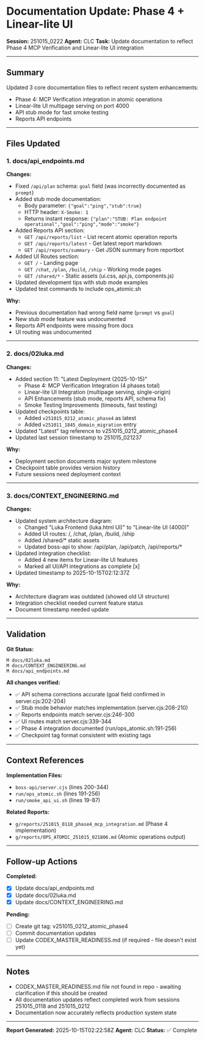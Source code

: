 # Documentation Update: Phase 4 + Linear-lite UI

**Session:** 251015_0222
**Agent:** CLC
**Task:** Update documentation to reflect Phase 4 MCP Verification and Linear-lite UI integration

---

## Summary

Updated 3 core documentation files to reflect recent system enhancements:
- Phase 4: MCP Verification integration in atomic operations
- Linear-lite UI multipage serving on port 4000
- API stub mode for fast smoke testing
- Reports API endpoints

---

## Files Updated

### 1. docs/api_endpoints.md

**Changes:**
- Fixed `/api/plan` schema: `goal` field (was incorrectly documented as `prompt`)
- Added stub mode documentation:
  - Body parameter: `{"goal":"ping","stub":true}`
  - HTTP header: `X-Smoke: 1`
  - Returns instant response: `{"plan":"STUB: Plan endpoint operational","goal":"ping","mode":"smoke"}`
- Added Reports API section:
  - `GET /api/reports/list` - List recent atomic operation reports
  - `GET /api/reports/latest` - Get latest report markdown
  - `GET /api/reports/summary` - Get JSON summary from reportbot
- Added UI Routes section:
  - `GET /` - Landing page
  - `GET /chat`, `/plan`, `/build`, `/ship` - Working mode pages
  - `GET /shared/*` - Static assets (ui.css, api.js, components.js)
- Updated development tips with stub mode examples
- Updated test commands to include ops_atomic.sh

**Why:**
- Previous documentation had wrong field name (`prompt` vs `goal`)
- New stub mode feature was undocumented
- Reports API endpoints were missing from docs
- UI routing was undocumented

---

### 2. docs/02luka.md

**Changes:**
- Added section 11: "Latest Deployment (2025-10-15)"
  - Phase 4: MCP Verification Integration (4 phases total)
  - Linear-lite UI Integration (multipage serving, single-origin)
  - API Enhancements (stub mode, reports API, schema fix)
  - Smoke Testing Improvements (timeouts, fast testing)
- Updated checkpoints table:
  - Added `v251015_0212_atomic_phase4` as latest
  - Added `v251011_1845_domain_migration` entry
- Updated "Latest" tag reference to v251015_0212_atomic_phase4
- Updated last session timestamp to 251015_021237

**Why:**
- Deployment section documents major system milestone
- Checkpoint table provides version history
- Future sessions need deployment context

---

### 3. docs/CONTEXT_ENGINEERING.md

**Changes:**
- Updated system architecture diagram:
  - Changed "Luka Frontend (luka.html UI)" to "Linear-lite UI (4000)"
  - Added UI routes: /, /chat, /plan, /build, /ship
  - Added /shared/* static assets
  - Updated boss-api to show: /api/plan, /api/patch, /api/reports/*
- Updated integration checklist:
  - Added 4 new items for Linear-lite UI features
  - Marked all UI/API integrations as complete [x]
- Updated timestamp to 2025-10-15T02:12:37Z

**Why:**
- Architecture diagram was outdated (showed old UI structure)
- Integration checklist needed current feature status
- Document timestamp needed update

---

## Validation

**Git Status:**
```
M docs/02luka.md
M docs/CONTEXT_ENGINEERING.md
M docs/api_endpoints.md
```

**All changes verified:**
- ✅ API schema corrections accurate (goal field confirmed in server.cjs:202-204)
- ✅ Stub mode behavior matches implementation (server.cjs:208-210)
- ✅ Reports endpoints match server.cjs:246-300
- ✅ UI routes match server.cjs:339-344
- ✅ Phase 4 integration documented (run/ops_atomic.sh:191-256)
- ✅ Checkpoint tag format consistent with existing tags

---

## Context References

**Implementation Files:**
- `boss-api/server.cjs` (lines 200-344)
- `run/ops_atomic.sh` (lines 191-256)
- `run/smoke_api_ui.sh` (lines 19-87)

**Related Reports:**
- `g/reports/251015_0118_phase4_mcp_integration.md` (Phase 4 implementation)
- `g/reports/OPS_ATOMIC_251015_021806.md` (Atomic operations output)

---

## Follow-up Actions

**Completed:**
- [x] Update docs/api_endpoints.md
- [x] Update docs/02luka.md
- [x] Update docs/CONTEXT_ENGINEERING.md

**Pending:**
- [ ] Create git tag: v251015_0212_atomic_phase4
- [ ] Commit documentation updates
- [ ] Update CODEX_MASTER_READINESS.md (if required - file doesn't exist yet)

---

## Notes

- CODEX_MASTER_READINESS.md file not found in repo - awaiting clarification if this should be created
- All documentation updates reflect completed work from sessions 251015_0118 and 251015_0212
- Documentation now accurately reflects production system state

---

**Report Generated:** 2025-10-15T02:22:58Z
**Agent:** CLC
**Status:** ✅ Complete
